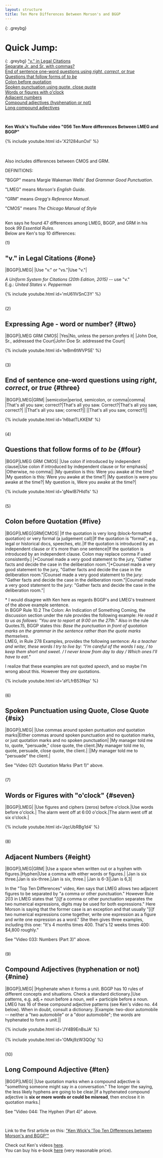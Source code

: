 ```yaml
---
layout: structure
title: Ten More Differences Between Morson's and BGGP
---  
```



{: .greybg}
<h1>Quick Jump:</h1>  

{: .greybg}
["v." in Legal Citations](#one)  
[Separate Jr. and Sr. with commas?](#two)  
[End of sentence one-word questions using *right*, *correct*, or *true*](#three)  
[Questions that follow forms of *to be*](#four)  
[Colon before quotation](#five)  
[Spoken punctuation using quote, close quote](#six)  
[Words or figures with o'clock](#seven)  
[Adjacent numbers](#eight)  
[Compound adjectives (hyphenation or not)](#nine)  
[Long compound adjectives](#ten)  

<br>

**Ken Wick's YouTube video "056 Ten More differences Between LMEG and BGGP"**  

{% include youtube.html id='X21284unOxI' %}  
<br>
 


<br>
Also includes differences between CMOS and GRM.  
<br>  

DEFINITIONS:  

"BGGP" means Margie Wakeman Wells' *Bad Grammar Good Punctuation*.  

"LMEG" means *Morson's English Guide*.  

"GRM" means *Gregg's Reference Manual*.  

"CMOS" means *The Chicago Manual of Style*  
<br> 

Ken says he found 47 differences among LMEG, BGGP, and GRM in his book *99 Essential Rules*.  
Below are Ken's top 10 differences:  

(1)

## "v." in Legal Citations {#one}  


|BGGP|LMEG|
|Use "v." or "vs."|Use "v."|  

*A Uniform System for Citations (20th Edition, 2015)* -- use "v."  
E.g.: *United States v. Pepperman*
 

{% include youtube.html id='mU61lVSnC3Y' %}    

<br>
(2) 

## Expressing Age - word or number? {#two}  

|BGGP|LMEG GRM CMOS|
|Yes|No, unless the person prefers it|
|John Doe, Sr., addressed the Court|John Doe Sr. addressed the Court|  

{% include youtube.html id='teBm6tWVPSE' %} 

<br>
(3) 

## End of sentence one-word questions using *right*, *correct*, or *true*  {#three}

|BGGP|LMEG|GRM|
|semicolon|period, semicolon, or comma|comma|
|That's all you saw; correct?|That's all you saw. Correct?|That's all you saw, correct?|
||That's all you saw; correct?||
||That's all you saw, correct?||  

{% include youtube.html id='h6batTLKKEM' %}  

<br>
(4)  

## Questions that follow forms of *to be* {#four}  

|BGGP|LMEG GRM CMOS|
|Use colon if introduced by independent clause|Use colon if introduced by independent clause or for emphasis|
|Otherwise, no comma||
|My question is this: Were you awake at the time?|My question is this: Were you awake at the time?|
|My question is were you awake at the time?| My question is, Were you awake at the time?|  

{% include youtube.html id='gNwIB7Hld1s' %}  

<br>
(5)

## Colon before Quotation {#five} 

|BGGP|LMEG|GRM|CMOS|
|If the quotation is very long (block-formatted quotation) or very formal (a judgement call)|If the quotation is "formal", e.g., legal or historical docs, speeches, etc.|If the quotation is introduced by an independent clause or it's more than one sentence|If the quotation is introduced by an independent clause. Colon may replace comma if used consistently.|
|*Counsel made a very good statement to the jury, "Gather facts and decide the case in the deliberation room."|*Counsel made a very good statement to the jury, "Gather facts and decide the case in the deliberation room."|Counsel made a very good statement to the jury: "Gather facts and decide the case in the deliberation room."|Counsel made a very good statement to the jury: "Gather facts and decide the case in the deliberation room."|  

\* I would disagree with Ken here as regards BGGP's and LMEG's treatment of the above example sentence.  
In BGGP Rule 10.2 The Colon: An Indication of Something Coming, the discussion section under the rule provides the following example: *He read it to us as follows: "You are to report at 9:00 on the 27th."*
Also in the rule Quotes.15, BGGP states this: *Base the punctuation in front of quotation marks on the grammar in the sentence rather than the quote marks themselves.*  
LMEG, in Rule 278 Examples, provides the following sentence: *As a teacher and writer, these words I try to live by: "I'm careful of the words I say, / to keep them short and sweet. / I never know from day to day / Which ones I'll have to eat."*  

I realize that these examples are not quoted *speech*, and so maybe I'm wrong about this. However they *are* quotations.

{% include youtube.html id='aYLfrB53Nqs' %}  

<br>
(6)

## Spoken Punctuation using Quote, Close Quote {#six}  

|BGGP|LMEG|
|Use commas around spoken puntuation *and* quotation marks|Either commas around spoken punctuation and no quotation marks, or just quotation marks and no spoken punctuation|
|My manager told me to, quote, "persuade," close quote, the client.|My manager told me to, quote, persuade, close quote, the client.|
||My manager told me to "persuade" the client.|  

See "Video 021: Quotation Marks (Part 1)" above.   

<br>
(7)  

## Words or Figures with "o'clock" {#seven}  

|BGGP|LMEG|
|Use figures and ciphers (zeros) before o'clock.|Use words before o'clock.|
The alarm went off at 6:00 o'clock.|The alarm went off at six o'clock.|  

{% include youtube.html id='JqcUbRBg1d4' %}  

<br>
(8)  

## Adjacent Numbers {#eight} 

|BGGP|LMEG|GRM|
|Use a space when written out or a hyphen with figures.|Hyphen|Use a comma with either words or figures.|
|Jan is six three.|Jan is six-three.|Jan is six, three.|
|Jan is 6-3||Jan is 6,3|


In the "Top Ten Differences" video, Ken says that LMEG allows two adjacent figures to be separated by "a comma or other punctuation." However Rule 203 in LMEG states that "*[i]f* a comma or other punctuation separates the two numerical expressions, digits may be used for both expressions." Here Morson is saying that the former case is an exception and that usually "[i]f two numerical expressions come together, write one expression as a figure and write one expression as a word." She then gives three examples, including this one: "It's 4 months times 400. That's 12 weeks times 400: $4,800 roughly."

See "Video 033: Numbers (Part 3)" above. 

<br>
(9)  

## Compound Adjectives (hyphenation or not) {#nine}  

|BGGP|LMEG|
|Hyphenate when it forms a unit. BGGP has 10 rules of different concepts and situations. Check a standard dictionary.|Use patterns, e.g. adj.+ noun before a noun, *well* + participle before a noun. LMEG has 16 of these compound adjective patterns (see Ken's video no. 44 below). When in doubt, consult a dictionary.
|Example: two-door automobile -- neither a "two automobile" or a "door automobile"; the words are hyphenated to form a unit.|| 

{% include youtube.html id='JY4B9EnBsJA' %}  
<br>
{% include youtube.html id='OMkj9zW3QOg' %}  

<br>
(10)

## Long Compound Adjective {#ten}  

|BGGP|LMEG|
|Use quotation marks when a compound adjective is "something someone might say in a conversation." The longer the saying, the less likely hyphens are going to be clear.|If a hyphenated compound adjective is **six or more words or could be misread**, then enclose it in quotation marks.|

See "Video 044: The Hyphen (Part 4)" above.  

<br>


Link to the first article on this: ["Ken Wick's 'Top Ten Differences between Morson's and BGGP'"]({{site.baseurl}}/structures/kw-top-ten-differences)   

  

Check out Ken's videos [here](https://www.youtube.com/channel/UCoYAtewTQ5q0trDXrgIj42g/videos).  
You can buy his e-book [here](https://www.amazon.com/Essential-Punctuation-Rules-Court-Reporters-ebook/dp/B07MHWTNCX) (very reasonable price). 

